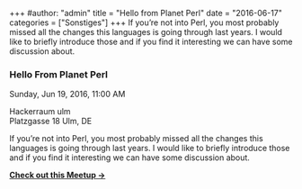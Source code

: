 +++
#author: "admin"
title = "Hello from Planet Perl"
date = "2016-06-17"
categories = ["Sonstiges"]
+++
If you’re not into Perl, you most probably missed all the changes this
languages is going through last years. I would like to briefly introduce those
and if you find it interesting we can have some discussion about.

### Hello From Planet Perl

Sunday, Jun 19, 2016, 11:00 AM

Hackerraum ulm  
Platzgasse 18 Ulm, DE

If you’re not into Perl, you most probably missed all the changes this
languages is going through last years. I would like to briefly introduce those
and if you find it interesting we can have some discussion about.

[**Check out this Meetup
→**](https://www.meetup.com/UlmHackers/events/231794495/)
